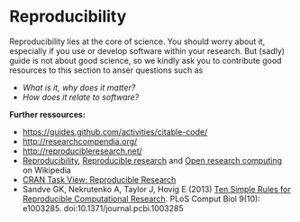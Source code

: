 # Reproducibility

Reproducibility lies at the core of science. You should worry about it, especially if you use or develop software within your research. But (sadly) guide is not about good science, so we kindly ask you to contribute good resources to this section to anser questions such as

* *What is it, why does it matter?*
* *How does it relate to software?*

**Further ressources:**

* https://guides.github.com/activities/citable-code/ 
* http://researchcompendia.org/ 
* http://reproducibleresearch.net/
* [Reproducibility](https://en.wikipedia.org/wiki/Reproducibility), [Reproducible research](://en.wikipedia.org/wiki/Reproducibility#Reproducible_research) and [Open research computing](https://en.wikipedia.org/wiki/Computational_science#Reproducibility_and_open_research_computing) on Wikipedia
* [CRAN Task View: Reproducible Research](http://cran.r-project.org/web/views/ReproducibleResearch.html)
* Sandve GK, Nekrutenko A, Taylor J, Hovig E (2013) [Ten Simple Rules for Reproducible Computational Research](http://www.ploscompbiol.org/article/fetchObject.action?uri=info%3Adoi%2F10.1371%2Fjournal.pcbi.1003285&representation=PDF). PLoS Comput Biol 9(10): e1003285. doi:10.1371/journal.pcbi.1003285
